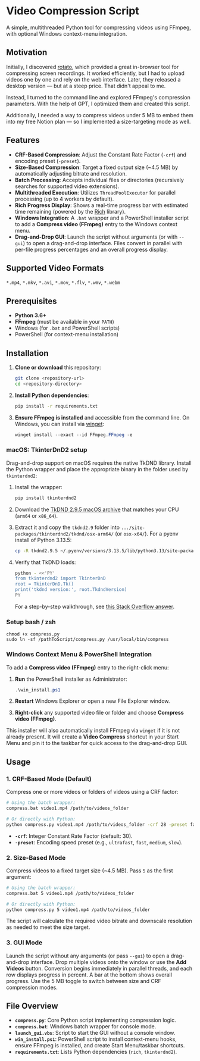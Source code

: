 # Video Compression Script

A simple, multithreaded Python tool for compressing videos using FFmpeg, with optional Windows context-menu integration.

## Motivation

Initially, I discovered [rotato](https://tools.rotato.app/compress), which provided a great in-browser tool for compressing screen recordings. It worked efficiently, but I had to upload videos one by one and rely on the web interface. Later, they released a desktop version — but at a steep price. That didn't appeal to me.

Instead, I turned to the command line and explored FFmpeg's compression parameters. With the help of GPT, I optimized them and created this script.

Additionally, I needed a way to compress videos under 5 MB to embed them into my free Notion plan — so I implemented a size-targeting mode as well.

## Features

* **CRF-Based Compression**: Adjust the Constant Rate Factor (`-crf`) and encoding preset (`-preset`).
* **Size-Based Compression**: Target a fixed output size (\~4.5 MB) by automatically adjusting bitrate and resolution.
* **Batch Processing**: Accepts individual files or directories (recursively searches for supported video extensions).
* **Multithreaded Execution**: Utilizes `ThreadPoolExecutor` for parallel processing (up to 4 workers by default).
* **Rich Progress Display**: Shows a real-time progress bar with estimated time remaining (powered by the [Rich](https://github.com/Textualize/rich) library).
* **Windows Integration**: A `.bat` wrapper and a PowerShell installer script to add a **Compress video (FFmpeg)** entry to the Windows context menu.
* **Drag-and-Drop GUI**: Launch the script without arguments (or with `--gui`) to open a drag-and-drop interface. Files convert in parallel with per-file progress percentages and an overall progress display.

## Supported Video Formats

`*.mp4`, `*.mkv`, `*.avi`, `*.mov`, `*.flv`, `*.wmv`, `*.webm`

## Prerequisites

* **Python 3.6+**
* **FFmpeg** (must be available in your `PATH`)
* Windows (for `.bat` and PowerShell scripts)
* PowerShell (for context-menu installation)

## Installation

1. **Clone or download** this repository:

   ```bash
   git clone <repository-url>
   cd <repository-directory>
   ```

2. **Install Python dependencies**:

   ```bash
   pip install -r requirements.txt
   ```

3. **Ensure FFmpeg is installed** and accessible from the command line.
   On Windows, you can install via [winget](https://learn.microsoft.com/windows/package-manager/winget/):

   ```powershell
   winget install --exact --id FFmpeg.FFmpeg -e
   ```

### macOS: TkinterDnD2 setup

Drag-and-drop support on macOS requires the native TkDND library. Install the Python wrapper and place the appropriate binary in the folder used by `tkinterdnd2`:

1. Install the wrapper:
   ```bash
   pip install tkinterdnd2
   ```
2. Download the [TkDND 2.9.5 macOS archive](https://github.com/petasis/tkdnd/releases/tag/tkdnd-release-test-v2.9.5) that matches your CPU (`arm64` or `x86_64`).
3. Extract it and copy the `tkdnd2.9` folder into `.../site-packages/tkinterdnd2/tkdnd/osx-arm64/` (or `osx-x64/`). For a pyenv install of Python 3.13.5:
   ```bash
   cp -R tkdnd2.9.5 ~/.pyenv/versions/3.13.5/lib/python3.13/site-packages/tkinterdnd2/tkdnd/osx-arm64
   ```
4. Verify that TkDND loads:
   ```bash
   python - <<'PY'
   from tkinterdnd2 import TkinterDnD
   root = TkinterDnD.Tk()
   print('tkdnd version:', root.TkdndVersion)
   PY
   ```

   For a step-by-step walkthrough, see [this Stack Overflow answer](https://stackoverflow.com/a/79727593/11246533).

### Setup bash / zsh

```shell
chmod +x compress.py 
sudo ln -sf /pathToScript/compress.py /usr/local/bin/compress
```

### Windows Context Menu & PowerShell Integration

To add a **Compress video (FFmpeg)** entry to the right-click menu:

1. **Run** the PowerShell installer as Administrator:

   ```powershell
   .\win_install.ps1
   ```

2. **Restart** Windows Explorer or open a new File Explorer window.

3. **Right-click** any supported video file or folder and choose **Compress video (FFmpeg)**.

This installer will also automatically install FFmpeg via `winget` if it is not already present. It will create a **Video Compress** shortcut in your Start Menu and pin it to the taskbar for quick access to the drag-and-drop GUI.


## Usage

### 1. CRF-Based Mode (Default)

Compress one or more videos or folders of videos using a CRF factor:

```bash
# Using the batch wrapper:
compress.bat video1.mp4 /path/to/videos_folder

# Or directly with Python:
python compress.py video1.mp4 /path/to/videos_folder -crf 28 -preset fast
```

* **`-crf`**: Integer Constant Rate Factor (default: 30).
* **`-preset`**: Encoding speed preset (e.g., `ultrafast`, `fast`, `medium`, `slow`).

### 2. Size-Based Mode

Compress videos to a fixed target size (\~4.5 MB). Pass `5` as the first argument:

```bash
# Using the batch wrapper:
compress.bat 5 video1.mp4 /path/to/videos_folder

# Or directly with Python:
python compress.py 5 video1.mp4 /path/to/videos_folder
```

The script will calculate the required video bitrate and downscale resolution as needed to meet the size target.

### 3. GUI Mode

Launch the script without any arguments (or pass `--gui`) to open a drag-and-drop interface. Drop multiple videos onto the window or use the **Add Videos** button. Conversion begins immediately in parallel threads, and each row displays progress in percent. A bar at the bottom shows overall progress. Use the 5 MB toggle to switch between size and CRF compression modes.

## File Overview

* **`compress.py`**: Core Python script implementing compression logic.
* **`compress.bat`**: Windows batch wrapper for console mode.
* **`launch_gui.vbs`**: Script to start the GUI without a console window.
* **`win_install.ps1`**: PowerShell script to install context-menu hooks, ensure FFmpeg is installed, and create Start Menu/taskbar shortcuts.
* **`requirements.txt`**: Lists Python dependencies (`rich`, `tkinterdnd2`).
